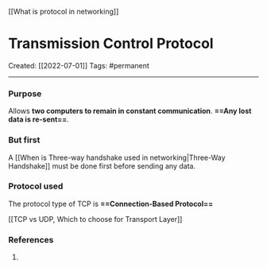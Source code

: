 [[What is protocol in networking]]

# Transmission Control Protocol
Created:  [[2022-07-01]]
Tags: #permanent 

---
### Purpose
Allows **two computers to remain in constant communication**.
**==Any lost data is re-sent==**.


### But first
A [[When is Three-way handshake used in networking|Three-Way Handshake]] must be done first before sending any data.


### Protocol used
The protocol type of TCP is **==Connection-Based Protocol==**




[[TCP vs UDP, Which to choose for Transport Layer]]











### References
1. 